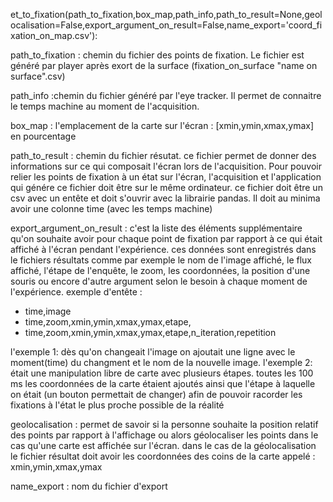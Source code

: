  et_to_fixation(path_to_fixation,box_map,path_info,path_to_result=None,geolocalisation=False,export_argument_on_result=False,name_export='coord_fixation_on_map.csv'):


path_to_fixation : chemin du fichier des points de fixation. Le fichier est généré par player après exort de la surface (fixation_on_surface "name on surface".csv)

path_info :chemin du fichier généré par l'eye tracker. Il permet de connaitre le temps machine au moment de l'acquisition.

box_map : l'emplacement de la carte sur l'écran : [xmin,ymin,xmax,ymax] en pourcentage

path_to_result : chemin du fichier résutat. ce fichier permet de donner des informations sur ce qui composait l'écran lors de l'acquisition.
Pour pouvoir relier les points de fixation à un état sur l'écran, l'acquisition et l'application qui génére ce fichier doit être sur le même ordinateur.
ce fichier doit être un csv avec un entête et doit s'ouvrir avec la librairie pandas. Il doit au minima avoir une colonne time (avec les temps machine)


export_argument_on_result : c'est la liste des éléments supplémentaire qu'on souhaite avoir pour chaque point de fixation par rapport à ce qui était affiché à l'écran pendant l'expérience. 
ces données sont enregistrés dans le fichiers résultats comme par exemple le nom de l'image affiché, le flux affiché, l'étape de l'enquête, le zoom, les coordonnées, la position d'une souris  ou encore d'autre argument selon le besoin à chaque moment de l'expérience. 
exemple d'entête :
- time,image
- time,zoom,xmin,ymin,xmax,ymax,etape,
- time,zoom,xmin,ymin,xmax,ymax,etape,n_iteration,repetition

l'exemple 1: dès qu'on changeait l'image on ajoutait une ligne avec le moment(time) du changment et le nom de la nouvelle image.
l'exemple 2: était une manipulation libre de carte avec plusieurs étapes. toutes les 100 ms les coordonnées de la carte étaient ajoutés ainsi que  l'étape à laquelle on était (un bouton permettait de changer) afin de pouvoir racorder les fixations à l'état le plus proche possible de la réalité

geolocalisation : permet de savoir si la personne souhaite la position relatif des points par rapport à l'affichage ou alors géolocaliser les points dans le cas qu'une carte est affichée sur l'écran. dans le cas de la géolocalisation le fichier résultat doit avoir les coordonnées des coins de la carte appelé : xmin,ymin,xmax,ymax


name_export : nom du fichier d'export 